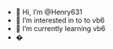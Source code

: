 - 👋 Hi, I’m @Henry631
- 👀 I’m interested in to to vb6
- 🌱 I’m currently learning  vb6
- �
<!---
Henry631/Henry631 is a ✨ special ✨ repository because its `README.md` (this file) appears on your GitHub profile.
You can click the Preview link to take a look at your changes.
--->
